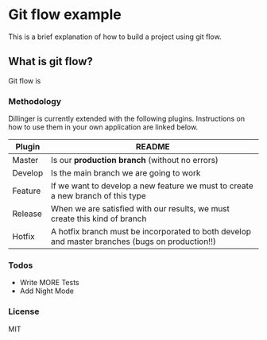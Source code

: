 # Git flow example
This is a brief explanation of how to build a project using git flow.

## What is git flow?
Git flow is 
### Methodology


Dillinger is currently extended with the following plugins. Instructions on how to use them in your own application are linked below.

| Plugin | README |
| ------ | ------ |
| Master | Is our **production branch** (without no errors) |
| Develop | Is the main branch we are going to work |
| Feature | If we want to develop a new feature we must to create a new branch of this type |
| Release | When we are satisfied with our results, we must create this kind of branch |
| Hotfix | A hotfix branch must be incorporated to both develop and master branches (bugs on production!!) |




### Todos

 - Write MORE Tests
 - Add Night Mode

### License

MIT